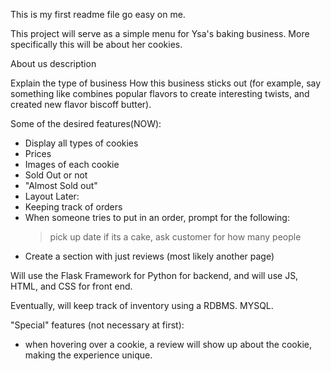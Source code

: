 This is my first readme file go easy on me.

This project will serve as a simple menu for Ysa's baking business.
More specifically this will be about her cookies.

About us description

Explain the type of business
How this business sticks out (for example, say something like combines popular flavors to create interesting twists, and created new flavor biscoff butter).


Some of the desired features(NOW):
- Display all types of cookies
- Prices
- Images of each cookie
- Sold Out or not
- "Almost Sold out"
- Layout
Later:
- Keeping track of orders
- When someone tries to put in an order, prompt for the following:
    > pick up date
    > if its a cake, ask customer for how many people 
- Create a section with just reviews (most likely another page)


Will use the Flask Framework for Python for backend, and will use JS, HTML, and CSS for front end.

Eventually, will keep track of inventory using a RDBMS. MYSQL.


"Special" features (not necessary at first):
- when hovering over a cookie, a review will show up about the cookie, making the experience unique.
